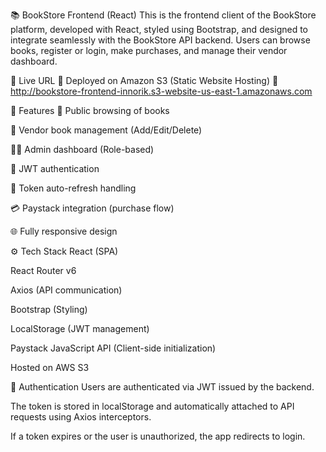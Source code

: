📚 BookStore Frontend (React)
This is the frontend client of the BookStore platform, developed with React, styled using Bootstrap, and designed to integrate seamlessly with the BookStore API backend. Users can browse books, register or login, make purchases, and manage their vendor dashboard.

🚀 Live URL
📍 Deployed on Amazon S3 (Static Website Hosting)
🔗 http://bookstore-frontend-innorik.s3-website-us-east-1.amazonaws.com

🧩 Features
📖 Public browsing of books

🛒 Vendor book management (Add/Edit/Delete)

🧑‍💼 Admin dashboard (Role-based)

🔐 JWT authentication

🔁 Token auto-refresh handling

💳 Paystack integration (purchase flow)

🌐 Fully responsive design

⚙️ Tech Stack
React (SPA)

React Router v6

Axios (API communication)

Bootstrap (Styling)

LocalStorage (JWT management)

Paystack JavaScript API (Client-side initialization)

Hosted on AWS S3

🔐 Authentication
Users are authenticated via JWT issued by the backend.

The token is stored in localStorage and automatically attached to API requests using Axios interceptors.

If a token expires or the user is unauthorized, the app redirects to login.

